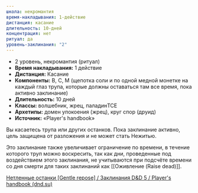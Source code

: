 ```yaml
---
школа: некромантия
время-накладывания: 1-действие
дистанция: касание
длительность: 10-дней
концентрация: нет
ритуал: да
уровень-заклинания: "2"
---
```

- 2 уровень, некромантия (ритуал)
- **Время накладывания:** 1 действие
- **Дистанция:** Касание
- **Компоненты:** В, С, М (щепотка соли и по одной медной монетке на каждый глаз трупа, которые должны оставаться там все время, пока активно заклинание)
- **Длительность:** 10 дней
- **Классы:** волшебник, жрец, паладинTCE
- **Архетипы:** домен упокоения (жрец), круг спор (друид)
- **Источник:** «Player's handbook»

Вы касаетесь трупа или других останков. Пока заклинание активно, цель защищена от разложения и не может стать Нежитью.

Это заклинание также увеличивает ограничение по времени, в течение которого труп можно воскресить, так как дни, проведенные под воздействием этого заклинания, не учитываются при подсчёте времени со дня смерти для таких заклинаний как [[Оживление (Raise dead)]].

[Нетленные останки [Gentle repose] / Заклинания D&D 5 / Player's handbook (dnd.su)](https://dnd.su/spells/186-gentle_repose/)